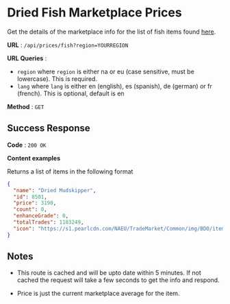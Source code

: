 # Dried Fish Marketplace Prices

Get the details of the marketplace info for the list of fish items found [here](../../data/DriedFish.json).

**URL** : `/api/prices/fish?region=YOURREGION`

**URL Queries** :

- `region` where `region` is either na or eu (case sensitive, must be lowercase). This is required.
- `lang` where `lang` is either en (english), es (spanish), de (german) or fr (french). This is optional, default is en

**Method** : `GET`

## Success Response

**Code** : `200 OK`

**Content examples**

Returns a list of items in the following format

```json
{
  "name": "Dried Mudskipper",
  "id": 8501,
  "price": 3190,
  "count": 0,
  "enhanceGrade": 0,
  "totalTrades": 1183249,
  "icon": "https://s1.pearlcdn.com/NAEU/TradeMarket/Common/img/BDO/item/8501.png"
}
```

## Notes

- This route is cached and will be upto date within 5 minutes. If not cached the request will take a few seconds to get the info and respond.

- Price is just the current marketplace average for the item.
